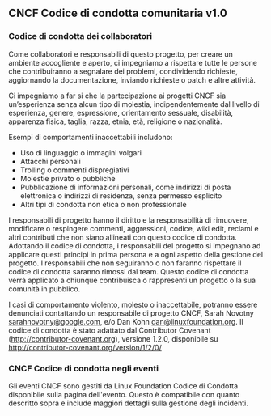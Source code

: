 CNCF Codice di condotta comunitaria v1.0
----------------------------------------

### Codice di condotta dei collaboratori

Come collaboratori e responsabili di questo progetto, per creare un ambiente accogliente e aperto, ci impegniamo a rispettare tutte le persone che contribuiranno a segnalare dei problemi, condividendo richieste, aggiornando la documentazione, inviando richieste o patch e altre attività.

Ci impegniamo a far si che la partecipazione ai progetti CNCF sia un’esperienza senza alcun tipo di molestia, indipendentemente dal livello di esperienza, genere, espressione, orientamento sessuale, disabilità, apparenza fisica, taglia, razza, etnia, età, religione o nazionalità.

Esempi di comportamenti inaccettabili includono:

-	Uso di linguaggio o immagini volgari
-	Attacchi personali
-	Trolling o commenti dispregiativi
-	Molestie privato o pubbliche
-	Pubblicazione di informazioni personali, come indirizzi di posta elettronica o indirizzi di residenza, senza permesso esplicito
-	Altri tipi di condotta non etica o non professionale

I responsabili di progetto hanno il diritto e la responsabilità di rimuovere, modificare o respingere commenti, aggressioni, codice, wiki edit, reclami e altri contributi che non siano allineati con questo codice di condotta. Adottando il codice di condotta, i responsabili del progetto si impegnano ad applicare questi principi in prima persona e a ogni aspetto della gestione del progetto. I responsabili che non seguiranno o non faranno rispettare il codice di condotta saranno rimossi dal team. Questo codice di condotta verrà applicato a chiunque contribuisca o rappresenti un progetto o la sua comunità in pubblico.

I casi di comportamento violento, molesto o inaccettabile, potranno essere denunciati contattando un responsabile di progetto CNCF, Sarah Novotny sarahnovotny@google.com, e/o Dan Kohn dan@linuxfoundation.org. Il codice di condotta è stato adattato dal Contributor Covenant (http://contributor-covenant.org), versione 1.2.0, disponibile su http://contributor-covenant.org/version/1/2/0/

### CNCF Codice di condotta negli eventi

Gli eventi CNCF sono gestiti da Linux Foundation Codice di Condotta disponibile sulla pagina dell'evento. Questo è compatibile con quanto descritto sopra e include maggiori dettagli sulla gestione degli incidenti.
